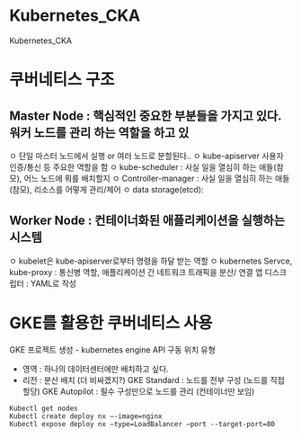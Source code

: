 # Kubernetes_CKA
Kubernetes_CKA


# 쿠버네티스 구조
## Master Node : 핵심적인 중요한 부분들을 가지고 있다. 워커 노드를 관리 하는 역할을 하고 있
ㅇ 단일 마스터 노드에서 실행 or 여러 노드로 분할된다..
ㅇ kube-apiserver 사용자 인증/통신 등 주요한 역할을 함
ㅇ kube-scheduler : 사실 일을 열심히 하는 애들(참모), 어느 노드에 뭐를 배치할지
ㅇ Controller-manager : 사실 일을 열심히 하는 애들(참모), 리소스를 어떻게 관리/제어
ㅇ data storage(etcd): 
## Worker Node : 컨테이너화된 애플리케이션을 실행하는 시스템 
ㅇ kubelet은 kube-apiserver로부터 명령을 하달 받는 역할
ㅇ kubernetes Servce, kube-proxy : 통신병 역할, 애플리케이션 간 네트워크 트래픽을 분산/ 연결
앱 디스크립터 : YAML로 작성

# GKE를 활용한 쿠버네티스 사용
GKE 프로젝트 생성 - kubernetes engine API 구동
위치 유형
-	영역 : 하나의 데이터센터에만 배치하고 싶다.
-	리전 : 분산 배치 (더 비싸겠지?)
GKE Standard : 노드를 전부 구성 (노드를 직접 할당)
GKE Autopilot : 필수 구성만으로 노드를 관리 (컨테이너만 보임)

```
Kubectl get nodes
Kubectl create deploy nx –-image=nginx
Kubectl expose deploy nx –type=LoadBalancer –port --target-port=80
```


